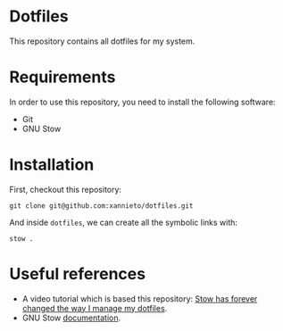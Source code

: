 # Dotfiles

This repository contains all dotfiles for my system. 

# Requirements

In order to use this repository, you need to install the following software:
- Git
- GNU Stow

# Installation

First, checkout this repository:

```
git clone git@github.com:xannieto/dotfiles.git 
```

And inside `dotfiles`, we can create all the symbolic links with:

```
stow .
```

# Useful references

- A video tutorial which is based this repository: [Stow has forever changed the way I manage my dotfiles](https://youtu.be/y6XCebnB9gs?si=bvqFfClRbvNqqUOe).
- GNU Stow [documentation](https://www.gnu.org/software/stow/manual/stow.html).
